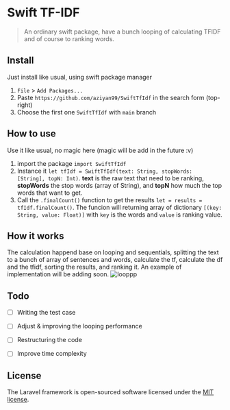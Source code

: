 # Swift TF-IDF

> An ordinary swift package, have a bunch looping of calculating TFIDF and of course to ranking words.

## Install

Just install like usual, using swift package manager
1. `File` > `Add Packages...`
2. Paste `https://github.com/aziyan99/SwiftTfIdf` in the search form (top-right)
3. Choose the first one `SwiftTfIdf` with `main` branch

## How to use

Use it like usual, no magic here (magic will be add in the future :v)
1. import the package `import SwiftTfIdf`
2. Instance it `let tfIdf = SwiftTfIdf(text: String, stopWords: [String], topN: Int)`. **text** is the raw text that need to be ranking, **stopWords** the stop words (array of String), and **topN** how much the top words that want to get.
3. Call the `.finalCount()` function to get the results `let = results = tfIdf.finalCount()`. The funcion will returning array of dictionary `[(key: String, value: Float)]` with `key` is the words and `value` is ranking value.

## How it works

The calculation happend base on looping and sequentials, splitting the text to a bunch of array of sentences and words, calculate the tf, calculate the df and the tfidf, sorting the results, and ranking it. An example of implementation will be adding soon.
![looppp](https://i.redd.it/4npl9yfg5js11.jpg)

## Todo

- [ ] Writing the test case
- [ ] Adjust & improving the looping performance
- [ ] Restructuring the code
- [ ] Improve time complexity


## License

The Laravel framework is open-sourced software licensed under the [MIT license](https://opensource.org/licenses/MIT).

